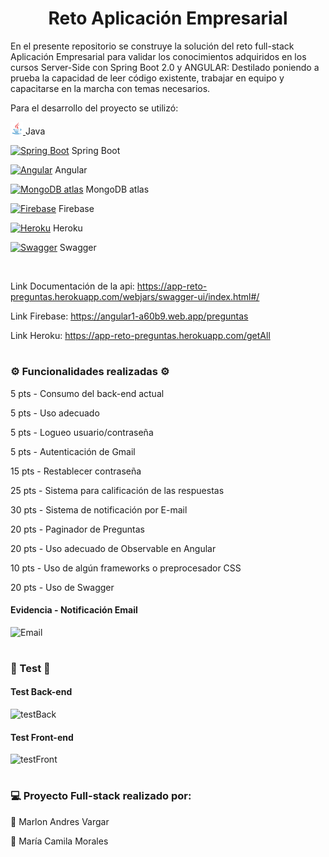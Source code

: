 <h1 align="center">Reto Aplicación Empresarial</h1>

En el presente repositorio se construye la solución del reto full-stack Aplicación Empresarial para validar los conocimientos adquiridos en los cursos Server-Side con Spring Boot 2.0 y ANGULAR: Destilado poniendo a prueba la capacidad de leer código existente, trabajar en equipo y capacitarse en la marcha con temas necesarios.

Para el desarrollo del proyecto se utilizó:

<a href="#" target="_blank" rel="noreferrer"> <img src="https://raw.githubusercontent.com/devicons/devicon/master/icons/java/java-original.svg" alt="java" width="20" height="20"/> </a> Java  

<a href="#" target="_blank" rel="noreferrer"> <img src="https://www.vectorlogo.zone/logos/springio/springio-icon.svg" alt="Spring Boot" width="20" height="20"/></a> Spring Boot

<a href="#" target="_blank" rel="noreferrer"> <img src="https://upload.wikimedia.org/wikipedia/commons/thumb/c/cf/Angular_full_color_logo.svg/1200px-Angular_full_color_logo.svg.png" alt="Angular" width="20" height="20"/></a> Angular

<a href="#" target="_blank" rel="noreferrer"> <img src="https://www.martechforum.com/wp-content/uploads/2016/10/MongoDB-logo.jpg" alt="MongoDB atlas" width="20" height="20"/></a> MongoDB atlas

<a href="#" target="_blank" rel="noreferrer"> <img src="https://yocelingr.github.io/assets/firebase.svg" alt="Firebase" width="20" height="20"/></a> Firebase

<a href="#" target="_blank" rel="noreferrer"> <img src="https://user-images.githubusercontent.com/88548284/173260635-b9c5f383-3cc0-46f6-b81e-877c16577651.png" alt="Heroku" width="20" height="20"/></a> Heroku

<a href="#" target="_blank" rel="noreferrer"> <img src="https://avatars.githubusercontent.com/u/7658037?s=200&v=4" alt="Swagger" width="20" height="20"/></a> Swagger

</br>

Link Documentación de la api: https://app-reto-preguntas.herokuapp.com/webjars/swagger-ui/index.html#/

Link Firebase: https://angular1-a60b9.web.app/preguntas

Link Heroku: https://app-reto-preguntas.herokuapp.com/getAll

<h1 align="center"></h1>


### ⚙ Funcionalidades realizadas ⚙

5 pts - Consumo del back-end actual

5 pts - Uso adecuado

5 pts - Logueo usuario/contraseña

5 pts - Autenticación de Gmail

15 pts - Restablecer contraseña

25 pts - Sistema para calificación de las respuestas

30 pts - Sistema de notificación por E-mail

20 pts - Paginador de Preguntas

20 pts - Uso adecuado de Observable en Angular

10 pts - Uso de algún frameworks o preprocesador CSS

20 pts - Uso de Swagger

#### Evidencia - Notificación Email
![Email](https://user-images.githubusercontent.com/88548284/173262706-6e3bb810-51e4-4f0c-8e74-ae3aacceb1ea.jpg)

<h1 align="center"></h1>

### 🧪 Test 🧪

#### Test Back-end
![testBack](https://user-images.githubusercontent.com/88548284/173262714-60076d9c-1d57-4525-b79f-36a8b0ba10c4.jpeg)

#### Test Front-end
![testFront](https://user-images.githubusercontent.com/88548284/173262720-127d088c-0690-46ed-b9fe-7686d225c39d.jpeg)

<h1 align="center"></h1>

### 💻 Proyecto Full-stack realizado por:

👦 Marlon Andres Vargar

👧 María Camila Morales



